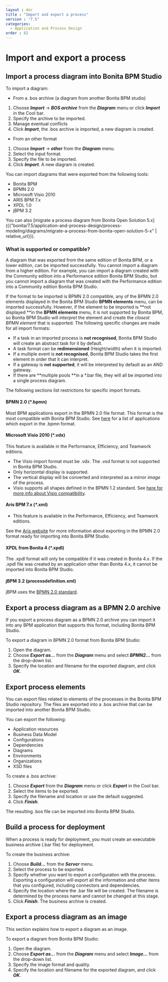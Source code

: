```yaml
---
layout : doc
title : "Import and export a process"
version : "7.5"
categories:
  - Application and Process Design
order : 82
---
```

# Import and export a process

## Import a process diagram into Bonita BPM Studio

To import a diagram:

* From a .bos archive (a diagram from another Bonita BPM studio)
1. Choose **_Import_** -> **_BOS archive_** from the **_Diagram_** menu or click **_Import_** in the Cool bar.
2. Specify the archive to be imported.
3. Manage eventual conflicts
4. Click **_Import_**, the .bos archive is imported, a new diagram is created.  

* From an other format
1. Choose **_Import_** -> **_other_** from the **_Diagram_** menu.
2. Select the input format.
3. Specify the file to be imported.
4. Click **_Import_**. A new diagram is created.

You can import diagrams that were exported from the following tools:

* Bonita BPM
* BPMN 2.0
* Microsoft Visio 2010
* ARIS BPM 7.x
* XPDL 1.0
* jBPM 3.2

You can also [migrate a process diagram from Bonita Open Solution 5.x]({{"bonita/7.5/application-and-process-design/process-modeling/diagrams/migrate-a-process-from-bonita-open-solution-5-x" | relative_url}}).

### What is supported or compatible?

A diagram that was exported from the same edition of Bonita BPM, or a lower edition, can be imported successfully. 
You cannot import a diagram from a higher edition. 
For example, you can import a diagram created with the Community edition into a Performance edition Bonita BPM Studio, 
but you cannot import a diagram that was created with the Performance edition into a Community edition Bonita BPM Studio.

If the format to be imported is BPMN 2.0 compatible, any of the BPMN 2.0 elements displayed in the Bonita BPM Studio **BPMN elements** menu, can be imported successfully. However, if the element to be 
imported is **not displayed **in the **BPMN elements** menu, it is not supported by Bonita BPM, so Bonita BPM Studio will _interpret_ the element and create the _closest BPMN element_
that is supported. The following specific changes are made for all import formats:

* If a task in an imported process is **not recognised**, Bonita BPM Studio will create an abstract task for it by default.
* A task format can be **redimensioned** (Height/width) when it is imported.
* If a multiple event is **not recognised**, Bonita BPM Studio takes the first element in order that it can interpret.
* If a gateway is **not supported**, it will be interpreted by default as an AND gateway.
* If there are **multiple pools **in a \*.bar file, they will all be imported into a single process diagram.

The following sections list restrictions for specific import formats.

#### BPMN 2.0 (\*.bpmn)

Most BPM applications export in the BPMN 2.0 file format. This format is the most compatible with Bonita BPM Studio. See [here](http://www.bpmn.org/#tabs-implementers) for a list of applications 
which export in the .bpmn format.

#### Microsoft Visio 2010 (\*.vdx)

This feature is available in the Performance, Efficiency, and Teamwork editions.

* The Visio import format must be .vdx. The .vsd format is not supported in Bonita BPM Studio.
* Only horizontal display is supported.
* The vertical display will be converted and interpreted as a _mirror image_ of the process.
* Visio supports all shapes defined in the BPMN 1.2 standard. See [here for more info about Visio compatibility](https://blogs.msdn.microsoft.com/visio/2009/12/03/bpmn-support-in-visio-2010/).

#### Aris BPM 7.x (\*.xml)

* This feature is available in the Performance, Efficiency, and Teamwork editions.

See the [Aris website](http://www.softwareag.com/corporate/products/az/aris/default.asp) for 
more information about exporting in the BPMN 2.0 format ready for importing into Bonita BPM Studio.

#### XPDL from Bonita 4 (\*.xpdl)

The .xpdl format will only be compatible if it was created in Bonita 4.x. If the .xpdl file was created by an application other than Bonita 4.x, it cannot be imported into Bonita BPM Studio.

#### jBPM 3.2 (processdefinition.xml)

jBPM uses the [BPMN 2.0 standard](http://www.jboss.org/).

## Export a process diagram as a BPMN 2.0 archive

If you export a process diagram as a BPMN 2.0 archive you can import it into any BPM application that supports this format, including Bonita BPM Studio.

To export a diagram in BPMN 2.0 format from Bonita BPM Studio:

1. Open the diagram.
2. Choose **_Export as..._** from the **_Diagram_** menu and select **_BPMN2..._** from the drop-down list.
3. Specify the location and filename for the exported diagram, and click **_OK_**.

## Export process elements

You can export files related to elements of the processes in the Bonita BPM Studio repository. The files are exported into a .bos archive that can be imported into another Bonita BPM Studio.

You can export the following:

* Application resources
* Business Data Model
* Configurations
* Dependencies
* Diagrams
* Environments
* Organizations
* XSD files

To create a .bos archive:

1. Choose **_Export_** from the **_Diagram_** menu or click **_Export_** in the Cool bar.
2. Select the items to be exported.
3. Specify the filename and location or use the default suggested.
4. Click **_Finish_**.

The resulting .bos file can be imported into Bonita BPM Studio.

## Build a process for deployment

When a process is ready for deployment, you must create an executable business archive (.bar file) for deployment.

To create the business archive:

1. Choose **_Build..._** from the **_Server_** menu.
2. Select the process to be exported.
3. Specify whether you want to export a configuration with the process. Exporting a configuration will export all the information and other items that you 
configured, including connectors and dependencies.
4. Specify the location where the .bar file will be created. The filename is determined by the process name and cannot be changed at this stage.
5. Click **_Finish_**. The business archive is created.

## Export a process diagram as an image

This section explains how to export a diagram as an image.

To export a diagram from Bonita BPM Studio:

1. Open the diagram.
2. Choose **_Export as..._** from the **_Diagram_** menu and select **_Image..._** from the drop-down list.
3. Specify the image format and quality.
4. Specify the location and filename for the exported diagram, and click **_OK_**.
